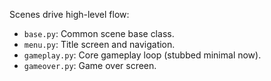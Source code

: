 Scenes drive high-level flow:

- `base.py`: Common scene base class.
- `menu.py`: Title screen and navigation.
- `gameplay.py`: Core gameplay loop (stubbed minimal now).
- `gameover.py`: Game over screen.
